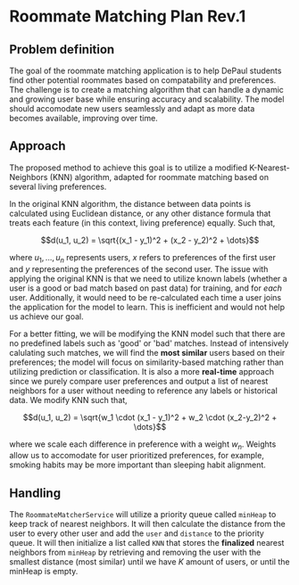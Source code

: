 # Roommate Matching Plan Rev.1

## Problem definition
The goal of the roommate matching application is to help DePaul students find other potential roommates based on compatability and preferences. The challenge is to create a matching algorithm that can handle a dynamic and growing user base while ensuring accuracy and scalability. The model should accomodate new users seamlessly and adapt as more data becomes available, improving over time. 

## Approach
The proposed method to achieve this goal is to utilize a modified K-Nearest-Neighbors (KNN) algorithm, adapted for roommate matching based on several living preferences. 

In the original KNN algorithm, the distance between data points is calculated using Euclidean distance, or any other distance formula that treats each feature (in this context, living preference) equally. Such that,

$$d(u_1, u_2) = \sqrt{(x_1 - y_1)^2 + (x_2 - y_2)^2 + \dots}$$

where $u_1, \dots, u_n$ represents users, $x$ refers to preferences of the first user and $y$ representing the preferences of the second user. The issue with applying the original KNN is that we need to utilize known labels (whether a user is a good or bad match based on past data) for training, and for *each* user. Additionally, it would need to be re-calculated each time a user joins the application for the model to learn. This is inefficient and would not help us achieve our goal. 

For a better fitting, we will be modifying the KNN model such that there are no predefined labels such as 'good' or 'bad' matches. Instead of intensively calulating such matches, we will find the **most similar** users based on their preferences; the model will focus on similarity-based matching rather than utilizing prediction or classification. It is also a more **real-time** approach since we purely compare user preferences and output a list of nearest neighbors for a user without needing to reference any labels or historical data. We modify KNN such that,

$$d(u_1, u_2) = \sqrt{w_1 \cdot (x_1 - y_1)^2 + w_2 \cdot (x_2-y_2)^2 + \dots}$$ 

where we scale each difference in preference with a weight $w_n$. Weights allow us to accomodate for user prioritized preferences, for example, smoking habits may be more important than sleeping habit alignment. 

## Handling
The `RoommateMatcherService` will utilize a priority queue called `minHeap` to keep track of nearest neighbors. It will then calculate the distance from the user to every other user and add the `user` and `distance` to the priority queue. It will then initialize a list called `KNN` that stores the **finalized** nearest neighbors from `minHeap` by retrieving and removing the user with the smallest distance (most similar) until we have $K$ amount of users, or until the minHeap is empty. 
